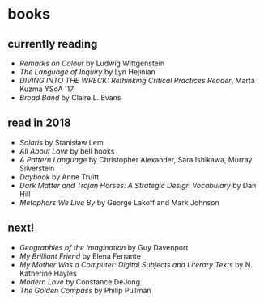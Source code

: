 # books

## currently reading

- *Remarks on Colour* by Ludwig Wittgenstein
- *The Language of Inquiry* by Lyn Hejinian
- *DIVING INTO THE WRECK: Rethinking Critical Practices Reader*, Marta Kuzma YSoA '17
- *Broad Band* by Claire L. Evans

## read in 2018

- *Solaris* by Stanisław Lem
- *All About Love* by bell hooks
- *A Pattern Language* by Christopher Alexander, Sara Ishikawa, Murray Silverstein
- *Daybook* by Anne Truitt
- *Dark Matter and Trojan Horses: A Strategic Design Vocabulary* by Dan Hill
- *Metaphors We Live By* by George Lakoff and Mark Johnson

## next!

- *Geographies of the Imagination* by Guy Davenport
- *My Brilliant Friend* by Elena Ferrante
- *My Mother Was a Computer: Digital Subjects and Literary Texts* by N. Katherine Hayles
- *Modern Love* by Constance DeJong
- *The Golden Compass* by Philip Pullman
